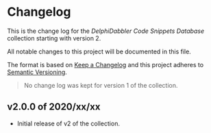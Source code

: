 # Changelog

This is the change log for the _DelphiDabbler Code Snippets Database_ collection starting with version 2.

All notable changes to this project will be documented in this file.

The format is based on [Keep a Changelog](https://keepachangelog.com/en/1.0.0/) and this project adheres to [Semantic Versioning](https://semver.org/spec/v2.0.0.html).

> No change log was kept for version 1 of the collection.

## v2.0.0 of 2020/xx/xx

* Initial release of v2 of the collection.
